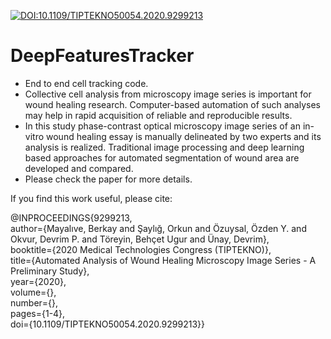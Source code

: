 [![DOI:10.1109/TIPTEKNO50054.2020.9299213](http://img.shields.io/badge/DOI-10.1101/2021.01.08.425840-B31B1B.svg)](https://doi.org/10.1109/TIPTEKNO50054.2020.9299213)

# DeepFeaturesTracker
* End to end cell tracking code.
* Collective cell analysis from microscopy image series is important for wound healing research. Computer-based automation of such analyses may help in rapid acquisition of reliable and reproducible results. 
* In this study phase-contrast optical microscopy image series of an in-vitro wound healing essay is manually delineated by two experts and its analysis is realized. Traditional image processing and deep learning based approaches for automated segmentation of wound area are developed and compared.
* Please check the paper for more details.

If you find this work useful, please cite:

@INPROCEEDINGS{9299213, <br/>
  author={Mayalıve, Berkay and Şaylığ, Orkun and Özuysal, Özden Y. and Okvur, Devrim P. and Töreyin, Behçet Ugur and Ünay, Devrim}, <br/>
  booktitle={2020 Medical Technologies Congress (TIPTEKNO)}, <br/>
  title={Automated Analysis of Wound Healing Microscopy Image Series - A Preliminary Study}, <br/>
  year={2020}, <br/>
  volume={}, <br/>
  number={}, <br/>
  pages={1-4}, <br/>
  doi={10.1109/TIPTEKNO50054.2020.9299213}}

